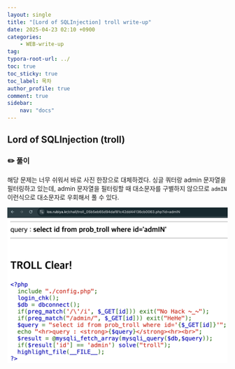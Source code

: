 ```yaml
---
layout: single
title: "[Lord of SQLInjection] troll write-up"
date: 2025-04-23 02:10 +0900
categories: 
    - WEB-write-up
tag:
typora-root-url: ../
toc: true
toc_sticky: true
toc_label: 목차
author_profile: true
comment: true
sidebar:
    nav: "docs"
---
```


## Lord of SQLInjection (troll)

### ✏️ 풀이

해당 문제는 너무 쉬워서 바로 사진 한장으로 대체하겠다. 싱글 쿼터랑 admin 문자열을 필터링하고 있는데, admin 문자열을 필터링할 때 대소문자를 구별하지 않으므로 `admIN` 이런식으로 대소문자로 우회해서 풀 수 있다.

![image-20250423021042631](/images/2025-04-23-los-troll/image-20250423021042631.png)
